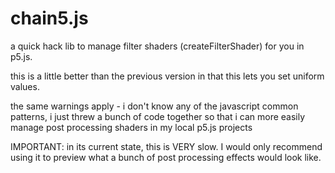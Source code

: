 # chain5.js
a quick hack lib to manage filter shaders (createFilterShader) for you in p5.js.

this is a little better than the previous version in that this lets you set uniform values.

the same warnings apply - i don't know any of the javascript common patterns, i just threw a bunch of code together so that i can more easily manage post processing shaders in my local p5.js projects

IMPORTANT: in its current state, this is VERY slow. I would only recommend using it to preview what a bunch of post processing effects would look like.
